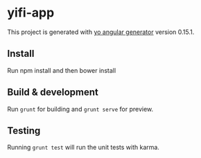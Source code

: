 # yifi-app

This project is generated with [yo angular generator](https://github.com/yeoman/generator-angular)
version 0.15.1.

## Install 
Run npm install and then bower install

## Build & development

Run `grunt` for building and `grunt serve` for preview.

## Testing

Running `grunt test` will run the unit tests with karma.
